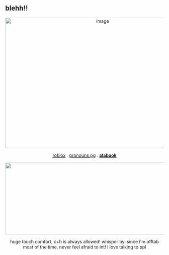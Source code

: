 ## blehh!!
 </p>
<p align="center">
 <img width="603" height="414" alt="image" src="https://media.discordapp.net/attachments/1400116994111701196/1401952236879351818/Untitled1_20250804183718.png?ex=68922544&is=6890d3c4&hm=335de225373d9cc80d9c41137e5425ee2bdc4d3dcc91be566b3aef24e2db17b0&=&format=webp&quality=lossless&width=905&height=621" />
 <p align="center">
  <a href="https://www.roblox.com/users/8408466806/profile">roblox</a> .
  <a href="https://prns.cc/yourname">pronouns pg</a> .
  <a href="https://deerilyyvo.atabook.org/">𝐚𝐭𝐚𝐛𝐨𝐨𝐤</a> 
</p>
 <p align="center">
<img width="2047" height="228" alt="image" src="https://github.com/user-attachments/assets/5232fdf0-55f6-439e-80a2-1e2b9b5dcbb8" />

  <p align="center">
  huge touch comfort, c+h is always allowed! whisper byi since i'm offtab most of the time. never feel afraid to int! i love talking to ppl
 






 











